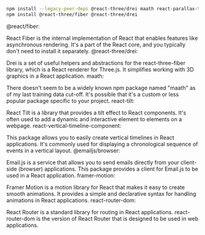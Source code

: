 
``` bash
npm install --legacy-peer-deps @react-three/drei maath react-parallax-tilt react-vertical-timeline-component @emailjs/browser framer-motion react-router-dom
npm install @react-three/fiber @react-three/drei 
```
@react/fiber:

React Fiber is the internal implementation of React that enables features like asynchronous rendering. It's a part of the React core, and you typically don't need to install it separately.
@react-three/drei:

Drei is a set of useful helpers and abstractions for the react-three-fiber library, which is a React renderer for Three.js. It simplifies working with 3D graphics in a React application.
maath:

There doesn't seem to be a widely known npm package named "maath" as of my last training data cut-off. It's possible that it's a custom or less popular package specific to your project.
react-tilt:

React Tilt is a library that provides a tilt effect to React components. It's often used to add a dynamic and interactive element to elements on a webpage.
react-vertical-timeline-component:

This package allows you to easily create vertical timelines in React applications. It's commonly used for displaying a chronological sequence of events in a vertical layout.
@emailjs/browser:

Email.js is a service that allows you to send emails directly from your client-side (browser) applications. This package provides a client for Email.js to be used in a React application.
framer-motion:

Framer Motion is a motion library for React that makes it easy to create smooth animations. It provides a simple and declarative syntax for handling animations in React applications.
react-router-dom:

React Router is a standard library for routing in React applications. react-router-dom is the version of React Router that is designed to be used in web applications.